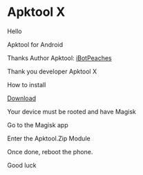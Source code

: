 # Apktool X


Hello

Apktool for Android


Thanks Author Apktool: [iBotPeaches](https://github.com/iBotPeaches/Apktool)

Thank you developer Apktool X 

How to install

[Download](https://github.com/kakathic/Apktool_X/archive/main.zip)

Your device must be rooted and have Magisk


Go to the Magisk app 

Enter the Apktool.Zip Module

Once done, reboot the phone.

Good luck

